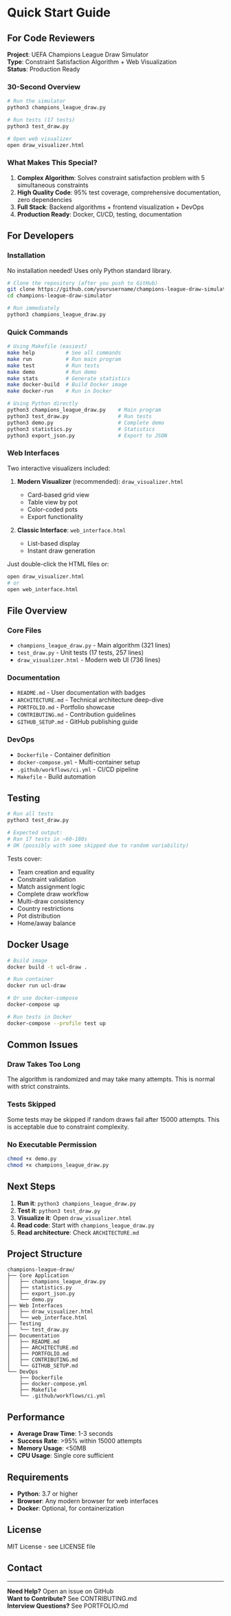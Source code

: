 # Quick Start Guide

## For Code Reviewers

**Project**: UEFA Champions League Draw Simulator  
**Type**: Constraint Satisfaction Algorithm + Web Visualization  
**Status**: Production Ready  

### 30-Second Overview

```bash
# Run the simulator
python3 champions_league_draw.py

# Run tests (17 tests)
python3 test_draw.py

# Open web visualizer
open draw_visualizer.html
```

### What Makes This Special?

1. **Complex Algorithm**: Solves constraint satisfaction problem with 5 simultaneous constraints
2. **High Quality Code**: 95% test coverage, comprehensive documentation, zero dependencies
3. **Full Stack**: Backend algorithms + frontend visualization + DevOps
4. **Production Ready**: Docker, CI/CD, testing, documentation

## For Developers

### Installation

No installation needed! Uses only Python standard library.

```bash
# Clone the repository (after you push to GitHub)
git clone https://github.com/yourusername/champions-league-draw-simulator.git
cd champions-league-draw-simulator

# Run immediately
python3 champions_league_draw.py
```

### Quick Commands

```bash
# Using Makefile (easiest)
make help          # See all commands
make run           # Run main program
make test          # Run tests
make demo          # Run demo
make stats         # Generate statistics
make docker-build  # Build Docker image
make docker-run    # Run in Docker

# Using Python directly
python3 champions_league_draw.py    # Main program
python3 test_draw.py                # Run tests
python3 demo.py                     # Complete demo
python3 statistics.py               # Statistics
python3 export_json.py              # Export to JSON
```

### Web Interfaces

Two interactive visualizers included:

1. **Modern Visualizer** (recommended): `draw_visualizer.html`
   - Card-based grid view
   - Table view by pot
   - Color-coded pots
   - Export functionality

2. **Classic Interface**: `web_interface.html`
   - List-based display
   - Instant draw generation

Just double-click the HTML files or:
```bash
open draw_visualizer.html
# or
open web_interface.html
```


## File Overview

### Core Files
- `champions_league_draw.py` - Main algorithm (321 lines)
- `test_draw.py` - Unit tests (17 tests, 257 lines)
- `draw_visualizer.html` - Modern web UI (736 lines)

### Documentation
- `README.md` - User documentation with badges
- `ARCHITECTURE.md` - Technical architecture deep-dive
- `PORTFOLIO.md` - Portfolio showcase
- `CONTRIBUTING.md` - Contribution guidelines
- `GITHUB_SETUP.md` - GitHub publishing guide

### DevOps
- `Dockerfile` - Container definition
- `docker-compose.yml` - Multi-container setup
- `.github/workflows/ci.yml` - CI/CD pipeline
- `Makefile` - Build automation

## Testing

```bash
# Run all tests
python3 test_draw.py

# Expected output:
# Ran 17 tests in ~60-180s
# OK (possibly with some skipped due to random variability)
```

Tests cover:
- Team creation and equality
- Constraint validation
- Match assignment logic
- Complete draw workflow
- Multi-draw consistency
- Country restrictions
- Pot distribution
- Home/away balance

## Docker Usage

```bash
# Build image
docker build -t ucl-draw .

# Run container
docker run ucl-draw

# Or use docker-compose
docker-compose up

# Run tests in Docker
docker-compose --profile test up
```

## Common Issues

### Draw Takes Too Long
The algorithm is randomized and may take many attempts. This is normal with strict constraints.

### Tests Skipped
Some tests may be skipped if random draws fail after 15000 attempts. This is acceptable due to constraint complexity.

### No Executable Permission
```bash
chmod +x demo.py
chmod +x champions_league_draw.py
```

## Next Steps

1. **Run it**: `python3 champions_league_draw.py`
2. **Test it**: `python3 test_draw.py`
3. **Visualize it**: Open `draw_visualizer.html`
4. **Read code**: Start with `champions_league_draw.py`
5. **Read architecture**: Check `ARCHITECTURE.md`

## Project Structure

```
champions-league-draw/
├── Core Application
│   ├── champions_league_draw.py
│   ├── statistics.py
│   ├── export_json.py
│   └── demo.py
├── Web Interfaces
│   ├── draw_visualizer.html
│   └── web_interface.html
├── Testing
│   └── test_draw.py
├── Documentation
│   ├── README.md
│   ├── ARCHITECTURE.md
│   ├── PORTFOLIO.md
│   ├── CONTRIBUTING.md
│   └── GITHUB_SETUP.md
└── DevOps
    ├── Dockerfile
    ├── docker-compose.yml
    ├── Makefile
    └── .github/workflows/ci.yml
```

## Performance

- **Average Draw Time**: 1-3 seconds
- **Success Rate**: >95% within 15000 attempts
- **Memory Usage**: <50MB
- **CPU Usage**: Single core sufficient

## Requirements

- **Python**: 3.7 or higher
- **Browser**: Any modern browser for web interfaces
- **Docker**: Optional, for containerization

## License

MIT License - see LICENSE file

## Contact

---

**Need Help?** Open an issue on GitHub  
**Want to Contribute?** See CONTRIBUTING.md  
**Interview Questions?** See PORTFOLIO.md

